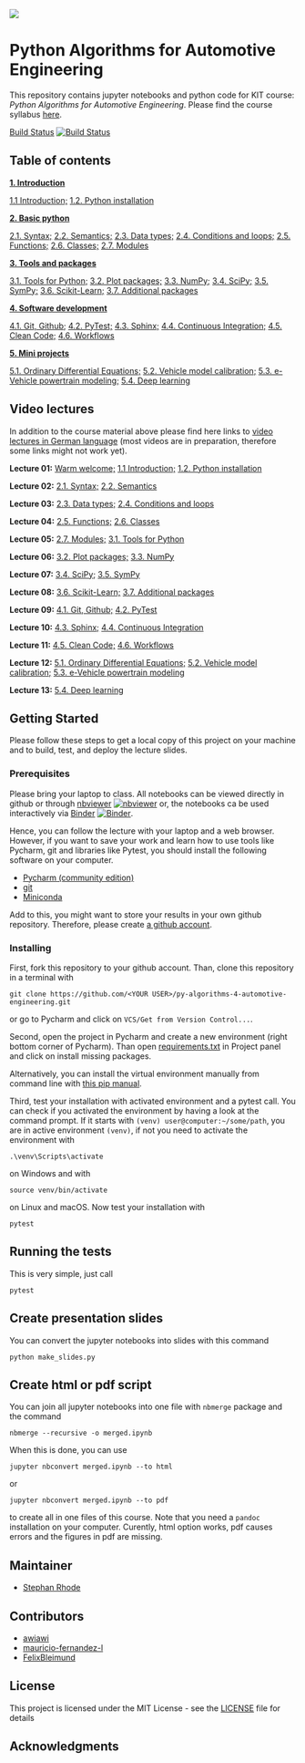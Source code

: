 ![](https://www.python.org/static/community_logos/python-powered-w-140x56.png)

# Python Algorithms for Automotive Engineering

This repository contains jupyter notebooks and python code for KIT course: *Python 
Algorithms for Automotive Engineering*. Please find the course syllabus 
[here](syllabus.md).

[Build Status](https://travis-ci.com/StephanRhode/py-algorithms-4-automotive-engineering)
[![Build Status](https://travis-ci.com/StephanRhode/py-algorithms-4-automotive-engineering.svg?branch=master)](https://travis-ci.com/StephanRhode/py-aorithms-4-automotive-engineering)

## Table of contents
[**1. Introduction**](00_intro)

[1.1 Introduction;](00_intro/00_intro.ipynb)
[1.2. Python installation](00_intro/01_py-installation.ipynb)

[**2. Basic python**](01_basic-python) 

[2.1. Syntax;](01_basic-python/00_syntax.ipynb)
[2.2. Semantics;](01_basic-python/01_semantics.ipynb)
[2.3. Data types;](01_basic-python/02_data-types.ipynb)
[2.4. Conditions and loops;](01_basic-python/03_conditions-and-loops.ipynb)
[2.5. Functions;](01_basic-python/04_functions.ipynb)
[2.6. Classes;](01_basic-python/05_classes.ipynb)
[2.7. Modules](01_basic-python/06_modules.ipynb)

[**3. Tools and packages**](02_tools-and-packages)

[3.1. Tools for Python;](02_tools-and-packages/00_tools-for-python.ipynb)
[3.2. Plot packages;](02_tools-and-packages/01_plot-packages.ipynb)
[3.3. NumPy;](02_tools-and-packages/02_numpy.ipynb)
[3.4. SciPy;](02_tools-and-packages/03_scipy.ipynb)
[3.5. SymPy;](02_tools-and-packages/04_sympy.ipynb)
[3.6. Scikit-Learn;](02_tools-and-packages/05_sklearn.ipynb)
[3.7. Additional packages](02_tools-and-packages/06_additional-packages.ipynb)

[**4. Software development**](03_software-development)

[4.1. Git, Github;](03_software-development/00_git-github.ipynb)
[4.2. PyTest;](03_software-development/01_pytest.ipynb)
[4.3. Sphinx;](03_software-development/02_sphinx.ipynb)
[4.4. Continuous Integration;](03_software-development/03_continuous-integration.ipynb)
[4.5. Clean Code;](03_software-development/04_clean-code.ipynb)
[4.6. Workflows](03_software-development/05_workflows.ipynb)

[**5. Mini projects**](04_mini-projects)

[5.1. Ordinary Differential Equations;](04_mini-projects/00_ode.ipynb)
[5.2. Vehicle model calibration;](04_mini-projects/01_vehicle-model-calibration.ipynb)
[5.3. e-Vehicle powertrain modeling;](04_mini-projects/02_e-vehicle-powertrain-model.ipynb)
[5.4. Deep learning](04_mini-projects/09_deepl.ipynb)

## Video lectures
In addition to the course material above please find here links to [video lectures in 
German language](https://mediaservice.bibliothek.kit.edu/#/details/DIVA-2020-C16) 
(most videos are in preparation, therefore some links might not work yet).

**Lecture 01:** [Warm welcome;](http://dx.doi.org/10.5445/IR/1000118409) 
[1.1 Introduction;](https://doi.org/10.5445/IR/1000118403)
[1.2. Python installation](https://doi.org/10.5445/IR/1000118432)

**Lecture 02:** [2.1. Syntax;](https://doi.org/10.5445/IR/1000118466)
[2.2. Semantics](https://doi.org/10.5445/IR/1000118513)

**Lecture 03:** [2.3. Data types;](https://doi.org/10.5445/IR/1000118515)
[2.4. Conditions and loops](https://doi.org/10.5445/IR/1000118660)

**Lecture 04:** [2.5. Functions;](https://doi.org/10.5445/IR/1000118668)
[2.6. Classes](https://doi.org/10.5445/IR/1000118669)

**Lecture 05:** [2.7. Modules;](https://doi.org/10.5445/IR/1000118789)
[3.1. Tools for Python](https://doi.org/10.5445/IR/1000118792)

**Lecture 06:** [3.2. Plot packages;](https://doi.org/10.5445/IR/1000118805)
[3.3. NumPy](https://doi.org/10.5445/IR/1000118806)

**Lecture 07:** [3.4. SciPy;](https://doi.org/10.5445/IR/1000118870)
[3.5. SymPy](https://doi.org/10.5445/IR/1000118873)

**Lecture 08:** [3.6. Scikit-Learn;](https://doi.org/10.5445/IR/1000118877)
[3.7. Additional packages](https://doi.org/)

**Lecture 09:** [4.1. Git, Github;](https://doi.org/)
[4.2. PyTest](https://doi.org/)

**Lecture 10:** [4.3. Sphinx;](https://doi.org/)
[4.4. Continuous Integration](https://doi.org/)

**Lecture 11:** [4.5. Clean Code;](https://doi.org/)
[4.6. Workflows](https://doi.org/)

**Lecture 12:** [5.1. Ordinary Differential Equations;](https://doi.org/)
[5.2. Vehicle model calibration;](https://doi.org/)
[5.3. e-Vehicle powertrain modeling](https://doi.org/)

**Lecture 13:** [5.4. Deep learning](https://doi.org/)

## Getting Started

Please follow these steps to get a local copy of this project on your machine and to 
build, test, and deploy the lecture slides.

### Prerequisites

Please bring your laptop to class. All notebooks can be viewed directly in github or through 
[nbviewer](https://nbviewer.jupyter.org/github/StephanRhode/py-algorithms-4-automotive-engineering/tree/master/)
[![nbviewer](https://img.shields.io/badge/render-nbviewer-orange.svg)](https://nbviewer.jupyter.org/github/StephanRhode/py-algorithms-4-automotive-engineering/tree/master/)
or, the notebooks ca be used interactively via
[Binder](https://mybinder.org/v2/gh/StephanRhode/py-algorithms-4-automotive-engineering/master)
[![Binder](https://mybinder.org/badge_logo.svg)](https://mybinder.org/v2/gh/StephanRhode/py-algorithms-4-automotive-engineering/master).

Hence, you can follow the lecture with your laptop and a web browser. However, if you
want to save your work and learn how to use tools like Pycharm, git and libraries like
Pytest, you should install the following software on your computer.

* [Pycharm (community edition)](https://www.jetbrains.com/pycharm/download)
* [git](https://git-scm.com/downloads)
* [Miniconda](https://docs.conda.io/en/latest/miniconda.html)

Add to this, you might want to store your results in your own github repository. 
Therefore, please create [a github account](https://github.com/).

### Installing

First, fork this repository to your github account. Than, clone this repository in a 
terminal with

```
git clone https://github.com/<YOUR USER>/py-algorithms-4-automotive-engineering.git
```

or go to Pycharm and click on `VCS/Get from Version Control...`. 

Second, open the project in Pycharm and create a new environment (right bottom corner
of Pycharm). Than open [requirements.txt](requirements.txt) in Project panel and click
on install missing packages.

Alternatively, you can install the virtual environment manually from command line
with [this pip manual](https://packaging.python.org/guides/installing-using-pip-and-virtual-environments/).

Third, test your installation with activated environment and a pytest call. You can 
check if you activated the environment by having a look at the command prompt. If it 
starts with `(venv) user@computer:~/some/path`, you are in active environment
`(venv)`, if not you need to activate the environment with 

```
.\venv\Scripts\activate
```
on Windows and with 
```
source venv/bin/activate
```
on Linux and macOS. Now test your installation with
```
pytest
```

## Running the tests

This is very simple, just call
```
pytest
```

## Create presentation slides
You can convert the jupyter notebooks into slides with this command
```
python make_slides.py
```

## Create html or pdf script
You can join all jupyter notebooks into one file with `nbmerge` package 
and the command
```
nbmerge --recursive -o merged.ipynb
```
When this is done, you can use 
```
jupyter nbconvert merged.ipynb --to html
```
or 
```
jupyter nbconvert merged.ipynb --to pdf
```
to create all in one files of this course. Note that you need a 
`pandoc` installation on your computer. Curently, html option works,
pdf causes errors and the figures in pdf are missing.

## Maintainer

* [Stephan Rhode](https://github.com/StephanRhode)

## Contributors

* [awiawi](https://github.com/awiawi)
* [mauricio-fernandez-l](https://github.com/mauricio-fernandez-l)
* [FelixBleimund](https://github.com/FelixBleimund)

## License

This project is licensed under the MIT License - see the [LICENSE](LICENSE) file 
for details

## Acknowledgments
